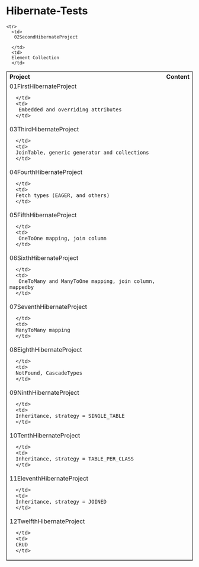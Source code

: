 # Hibernate-Tests

<table style="border: 1px solid black;">
  <tr><td><b>Project</b></td>
  <td><b>Content</b></td></tr>
  <tr>
      <td>
        01FirstHibernateProject 

      </td>
      <td>
       Embedded and overriding attributes
      </td>
 </tr>
 
    <tr>
      <td>
       02SecondHibernateProject  
 
      </td>
      <td>
      Element Collection
      </td>
 </tr>
        <tr>
      <td>
        03ThirdHibernateProject 

      </td>
      <td>
      JoinTable, generic generator and collections
      </td>
 </tr>
        <tr>
      <td>
        04FourthHibernateProject

      </td>
      <td>
      Fetch types (EAGER, and others)
      </td>
 </tr>
        <tr>
      <td>
        05FifthHibernateProject

      </td>
      <td>
       OneToOne mapping, join column
      </td>
 </tr>
        <tr>
      <td>
        06SixthHibernateProject 

      </td>
      <td>
       OneToMany and ManyToOne mapping, join column, mappedby
      </td>
 </tr>
        <tr>
      <td>
        07SeventhHibernateProject 

      </td>
      <td>
      ManyToMany mapping
      </td>
 </tr>
        <tr>
      <td>
         08EighthHibernateProject

      </td>
      <td>
      NotFound, CascadeTypes
      </td>
 </tr>
        <tr>
      <td>
        09NinthHibernateProject

      </td>
      <td>
      Inheritance, strategy = SINGLE_TABLE
      </td>
 </tr>
        <tr>
      <td>
        10TenthHibernateProject

      </td>
      <td>
      Inheritance, strategy = TABLE_PER_CLASS
      </td>
 </tr>
        <tr>
      <td>
        11EleventhHibernateProject

      </td>
      <td>
      Inheritance, strategy = JOINED
      </td>
 </tr>
        <tr>
      <td>
        12TwelfthHibernateProject

      </td>
      <td>
      CRUD
      </td>
 </tr>
          

</table>


